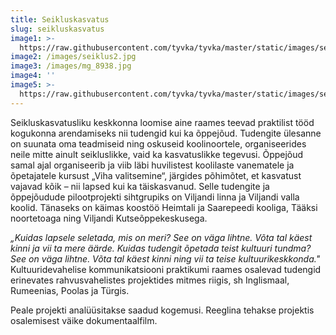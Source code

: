 ```yaml
---
title: Seikluskasvatus
slug: seikluskasvatus
image1: >-
  https://raw.githubusercontent.com/tyvka/tyvka/master/static/images/seiklus5.jpg
image2: /images/seiklus2.jpg
image3: /images/mg_8938.jpg
image4: ''
image5: >-
  https://raw.githubusercontent.com/tyvka/tyvka/master/static/images/seiklus1.jpg
---
```

Seikluskasvatusliku keskkonna loomise aine raames teevad praktilist tööd kogukonna arendamiseks nii tudengid kui ka õppejõud. Tudengite ülesanne on suunata oma teadmiseid ning oskuseid koolinoortele, organiseerides neile mitte ainult seikluslikke, vaid ka kasvatuslikke tegevusi. Õppejõud samal ajal organiseerib ja viib läbi huvilistest koolilaste vanematele ja õpetajatele kursust „Viha valitsemine“, järgides põhimõtet, et kasvatust vajavad kõik – nii lapsed kui ka täiskasvanud. Selle tudengite ja õppejõudude pilootprojekti sihtgrupiks on Viljandi linna ja Viljandi valla koolid. Tänaseks on käimas koostöö Heimtali ja Saarepeedi kooliga, Tääksi noortetoaga ning Viljandi Kutseõppekeskusega.

_„Kuidas lapsele seletada, mis on meri? See on väga lihtne. Võta tal käest kinni ja vii ta mere äärde. Kuidas tudengit õpetada teist kultuuri tundma? See on väga lihtne. Võta tal käest kinni ning vii ta teise kultuurikeskkonda."_ Kultuuridevahelise kommunikatsiooni praktikumi raames osalevad tudengid erinevates rahvusvahelistes projektides mitmes riigis, sh Inglismaal, Rumeenias, Poolas ja Türgis.

Peale projekti analüüsitakse saadud kogemusi. Reeglina tehakse projektis osalemisest väike dokumentaalfilm.
